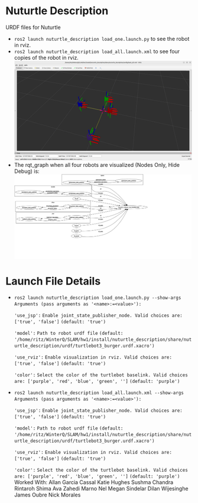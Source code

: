 # Nuturtle  Description
URDF files for Nuturtle <Name Your Robot>
* `ros2 launch nuturtle_description load_one.launch.py` to see the robot in rviz.
* `ros2 launch nuturtle_description load_all.launch.xml` to see four copies of the robot in rviz.
![](images/rviz.png)
* The rqt_graph when all four robots are visualized (Nodes Only, Hide Debug) is:
![](images/rqt_graph.svg)
# Launch File Details
* `ros2 launch nuturtle_description load_one.launch.py --show-args`
  `Arguments (pass arguments as '<name>:=<value>'):`

    `'use_jsp':`
        `Enable joint_state_publisher_node. Valid choices are: ['true', 'false']`
        `(default: 'true')`

    `'model':`
        `Path to robot urdf file`
        `(default: '/home/ritz/WinterQ/SLAM/hw1/install/nuturtle_description/share/nuturtle_description/urdf/turtlebot3_burger.urdf.xacro')`

    `'use_rviz':`
        `Enable visualization in rviz. Valid choices are: ['true', 'false']`
        `(default: 'true')`

    `'color':`
        `Select the color of the turtlebot baselink. Valid choices are: ['purple', 'red', 'blue', 'green', '']`
        `(default: 'purple')`
* `ros2 launch nuturtle_description load_all.launch.xml --show-args `
  `Arguments (pass arguments as '<name>:=<value>'):`

    `'use_jsp':`
        `Enable joint_state_publisher_node. Valid choices are: ['true', 'false']`
        `(default: 'true')`

    `'model':`
        `Path to robot urdf file`
        `(default: '/home/ritz/WinterQ/SLAM/hw1/install/nuturtle_description/share/nuturtle_description/urdf/turtlebot3_burger.urdf.xacro')`

    `'use_rviz':`
        `Enable visualization in rviz. Valid choices are: ['true', 'false']`
        `(default: 'true')`

    `'color':`
        `Select the color of the turtlebot baselink. Valid choices are: ['purple', 'red', 'blue', 'green', '']`
        `(default: 'purple')`
Worked With: Allan Garcia Cassal
             Katie Hughes
             Sushma Chandra
             Rintaroh Shima
             Ava Zahedi
             Marno Nel
             Megan Sindelar
             Dilan Wijesinghe
             James Oubre
             Nick Morales